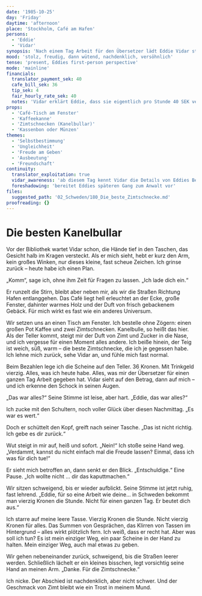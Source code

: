 ```yaml
---
date: '1985-10-25'
day: 'Friday'
daytime: 'afternoon'
place: 'Stockholm, Café am Hafen'
persons:
  - 'Eddie'
  - 'Vidar'
synopsis: 'Nach einem Tag Arbeit für den Übersetzer lädt Eddie Vidar stolz in ein Café ein. Sie bestellt Kaffee und Zimtschnecken. Beim Bezahlen wird deutlich, dass sie all ihr Geld (40 SEK) ausgegeben hat, das zugleich ihren gesamten Tageslohn ausmacht. Vidar ist schockiert, versucht ihr das Geld zurückzugeben und erklärt, wie schlecht sie bezahlt wird. Eddie ist verletzt, weil er ihr die Freude nimmt, doch sie versöhnen sich. Der Tag endet nachdenklich, aber nicht schwermütig.'
mood: 'stolz, freudig, dann wütend, nachdenklich, versöhnlich'
tense: 'present, Eddies first-person perspective'
mode: 'mainline'
financials:
  translator_payment_sek: 40
  cafe_bill_sek: 36
  tip_sek: 4
  fair_hourly_rate_sek: 40
  notes: 'Vidar erklärt Eddie, dass sie eigentlich pro Stunde 40 SEK verdienen müsste.'
props:
  - 'Café-Tisch am Fenster'
  - 'Kaffeekanne'
  - 'Zimtschnecken (Kanelbullar)'
  - 'Kassenbon oder Münzen'
themes:
  - 'Selbstbestimmung'
  - 'Ungleichheit'
  - 'Freude am Geben'
  - 'Ausbeutung'
  - 'Freundschaft'
continuity:
  translator_exploitation: true
  vidar_awareness: 'ab diesem Tag kennt Vidar die Details von Eddies Bezahlung'
  foreshadowing: 'bereitet Eddies späteren Gang zum Anwalt vor'
files:
  suggested_path: '02_Schweden/180_Die_beste_Zimtschnecke.md'
proofreading: {}
---
```


# Die besten Kanelbullar

Vor der Bibliothek wartet Vidar schon, die Hände tief in den Taschen, das
Gesicht halb im Kragen versteckt. Als er mich sieht, hebt er kurz den Arm, kein
großes Winken, nur dieses kleine, fast scheue Zeichen. Ich grinse zurück – heute
habe ich einen Plan.

„Komm“, sage ich, ohne ihm Zeit für Fragen zu lassen. „Ich lade dich ein.“

Er runzelt die Stirn, bleibt aber neben mir, als wir die Straßen Richtung Hafen
entlanggehen. Das Café liegt hell erleuchtet an der Ecke, große Fenster,
dahinter warmes Holz und der Duft von frisch gebackenem Gebäck. Für mich wirkt
es fast wie ein anderes Universum.

Wir setzen uns an einen Tisch am Fenster. Ich bestelle ohne Zögern: einen großen
Pot Kaffee und zwei Zimtschnecken. Kanelbulle, so heißt das hier. Als der Teller
kommt, steigt mir der Duft von Zimt und Zucker in die Nase, und ich vergesse für
einen Moment alles andere. Ich beiße hinein, der Teig ist weich, süß, warm – die
beste Zimtschnecke, die ich je gegessen habe. Ich lehne mich zurück, sehe Vidar
an, und fühle mich fast normal.

Beim Bezahlen lege ich die Scheine auf den Teller. 36 Kronen. Mit Trinkgeld
vierzig. Alles, was ich heute habe. Alles, was mir der Übersetzer für einen
ganzen Tag Arbeit gegeben hat. Vidar sieht auf den Betrag, dann auf mich – und
ich erkenne den Schock in seinen Augen.

„Das war alles?“ Seine Stimme ist leise, aber hart. „Eddie, das war alles?“

Ich zucke mit den Schultern, noch voller Glück über diesen Nachmittag. „Es war
es wert.“

Doch er schüttelt den Kopf, greift nach seiner Tasche. „Das ist nicht richtig.
Ich gebe es dir zurück.“

Wut steigt in mir auf, heiß und sofort. „Nein!“ Ich stoße seine Hand weg.
„Verdammt, kannst du nicht einfach mal die Freude lassen? Einmal, dass ich was
für dich tue!“

Er sieht mich betroffen an, dann senkt er den Blick. „Entschuldige.“ Eine Pause.
„Ich wollte nicht … dir das kaputtmachen.“

Wir sitzen schweigend, bis er wieder aufblickt. Seine Stimme ist jetzt ruhig,
fast lehrend. „Eddie, für so eine Arbeit wie deine… in Schweden bekommt man
vierzig Kronen die Stunde. Nicht für einen ganzen Tag. Er beutet dich aus.“

Ich starre auf meine leere Tasse. Vierzig Kronen die Stunde. Nicht vierzig
Kronen für alles. Das Summen von Gesprächen, das Klirren von Tassen im
Hintergrund – alles wirkt plötzlich fern. Ich weiß, dass er recht hat. Aber was
soll ich tun? Es ist mein einziger Weg, ein paar Scheine in der Hand zu halten.
Mein einziger Weg, auch mal etwas zu geben.

Wir gehen nebeneinander zurück, schweigend, bis die Straßen leerer werden.
Schließlich lächelt er ein kleines bisschen, legt vorsichtig seine Hand an
meinen Arm. „Danke. Für die Zimtschnecke.“

Ich nicke. Der Abschied ist nachdenklich, aber nicht schwer. Und der Geschmack
von Zimt bleibt wie ein Trost in meinem Mund.
